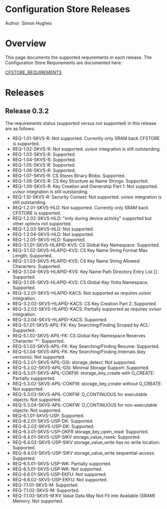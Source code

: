 # Configuration Store Releases
Author: Simon Hughes

# Overview

This page documents the supported requirements in each release. The Configuration Store Requirements are documented here:

[CFSTORE_REQUIREMENTS](https://github.com/ARMmbed/meVo/blob/master/config_store/doc/design/configuration_store_requirements.md)


# Releases

## Release 0.3.2

The requirements status (supported versus not supported) in this release are as follows:

- REQ-1.01-SKVS-R: Not supported. Currently only SRAM back CFSTORE is supported.
- REQ-1.02-SKVS-R: Not supported. uvisor integration is still outstanding.
- REQ-1.03-SKVS-R: Supported.
- REQ-1.04-SKVS-R: Supported.
- REQ-1.05-SKVS-R: Supported.
- REQ-1.06-SKVS-R: Supported.
- REQ-1.07-SKVS-R: CS Stores Binary Blobs:  Supported.
- REQ-1.08-SKVS-R: CS Key Structure as Name Strings: Supported.
- REQ-1.09-SKVS-R: Key Creation and Ownership Part 1: Not supported. uvisor integration is still outstanding.
- REQ-1.10-SKVS-R: Security Context: Not supported. uvisor integration is still outstanding.
- REQ-1.2.01-SKVS-HLD: Not supported. Currently only SRAM back CFSTORE is supported.
- REQ-1.2.02-SKVS-HLD: "only during device activity" supported but other options not supported.
- REQ-1.2.03-SKVS-HLD: Not supported.
- REQ-1.2.04-SKVS-HLD: Not supported.
- REQ-1.2.05-SKVS-HLD: Supported.
- REQ-3.1.01-SKVS-HLAPID-KVS: CS Global Key Namespace: Supported.
- REQ-3.1.02-SKVS-HLAPID-KVS: CS Key Name String Format Max Length: Supported.
- REQ-3.1.03-SKVS-HLAPID-KVS: CS Key Name String Allowed Characters: Supported.
- REQ-3.1.04-SKVS-HLAPID-KVS: Key Name Path Directory Entry List []:  Supported.
- REQ-3.1.05-SKVS-HLAPID-KVS: CS Global Key Yotta Namespace:  Supported.
- REQ-3.2.01-SKVS-HLAPID-KACS: Not supported as requires uvisor integration.
- REQ-3.2.02-SKVS-HLAPID-KACS: CS Key Creation Part 2: Supported.
- REQ-3.2.03-SKVS-HLAPID-KACS: Partially supported as requires uvisor integration.
- REQ-3.2.04-SKVS-HLAPID-KACS: Supported.
- REQ-5.1.01-SKVS-APIL-FK: Key Searching/Finding Scoped by ACL: Supported.
- REQ-5.1.02-SKVS-APIL-FK: CS Global Key Namespace Reserves Character '*': Supported.
- REQ-5.1.03-SKVS-APIL-FK: Key Searching/Finding Resume:  Supported.
- REQ-5.1.04-SKVS-APIL-FK: Key Searching/Finding Internals (key versions): Not supported.
- REQ-5.2.01-SKVS-APIL-GSI: storage_detect: Not supported.
- REQ-5.2.02-SKVS-APIL-GSI: Minimal Storage Support: Supported.
- REQ-5.3.01-SKVS-APIL-COKFW: storage_key_create with O_CREATE: Partially suppported.
- REQ-5.3.02-SKVS-APIL-COKFW: storage_key_create without O_CREATE: Not supported.
- REQ-5.3.03-SKVS-APIL-COKFW: O_CONTINUOUS for executable objects: Not supported.
- REQ-5.3.04-SKVS-APIL-COKFW: O_CONTINUOUS for non-executable objects: Not supported.
- REQ-6.1.01-SKVS-USP: Supported.
- REQ-6.2.01-SKVS-USP-DK: Supported.
- REQ-6.2.02-SKVS-USP-DK: Supported.
- REQ-6.3.01-SKVS-USP-OKFR storage_key_open_read:  Supported.
- REQ-6.4.01-SKVS-USP-SIKV storage_value_rseek: Supported.
- REQ-6.4.02-SKVS-USP-SIKV storage_value_write has no write location: Supported.
- REQ-6.4.03-SKVS-USP-SIKV storage_value_write sequential-access: Supported.
- REQ-6.5.01-SKVS-USP-WK: Partially supported.
- REQ-6.5.01-SKVS-USP-WK: Not supported.
- REQ-6.6.01-SKVS-USP-EKFU: Not supported.
- REQ-6.6.02-SKVS-USP-EKFU: Not supported.
- REQ-7.1.01-SKVS-M: Supported.
- REQ-7.1.02-SKVS-M: Supported.
- REQ-7.1.03-SKVS-M KV Value Data May Not Fit into Available (SRAM) Memory. Not supported. 




